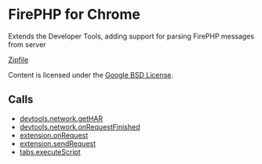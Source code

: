 
FirePHP for Chrome
=======

Extends the Developer Tools, adding support for parsing FirePHP messages from server

[Zipfile](http://developer.chrome.com/extensions/examples/api/devtools/network/chrome-firephp.zip)

Content is licensed under the [Google BSD License](http://code.google.com/google_bsd_license.html).

Calls
-----

* [devtools.network.getHAR](http://developer.chrome.com/extensions/devtools.network.html#method-getHAR)
* [devtools.network.onRequestFinished](http://developer.chrome.com/extensions/devtools.network.html#event-onRequestFinished)
* [extension.onRequest](http://developer.chrome.com/extensions/extension.html#event-onRequest)
* [extension.sendRequest](http://developer.chrome.com/extensions/extension.html#method-sendRequest)
* [tabs.executeScript](http://developer.chrome.com/extensions/tabs.html#method-executeScript)